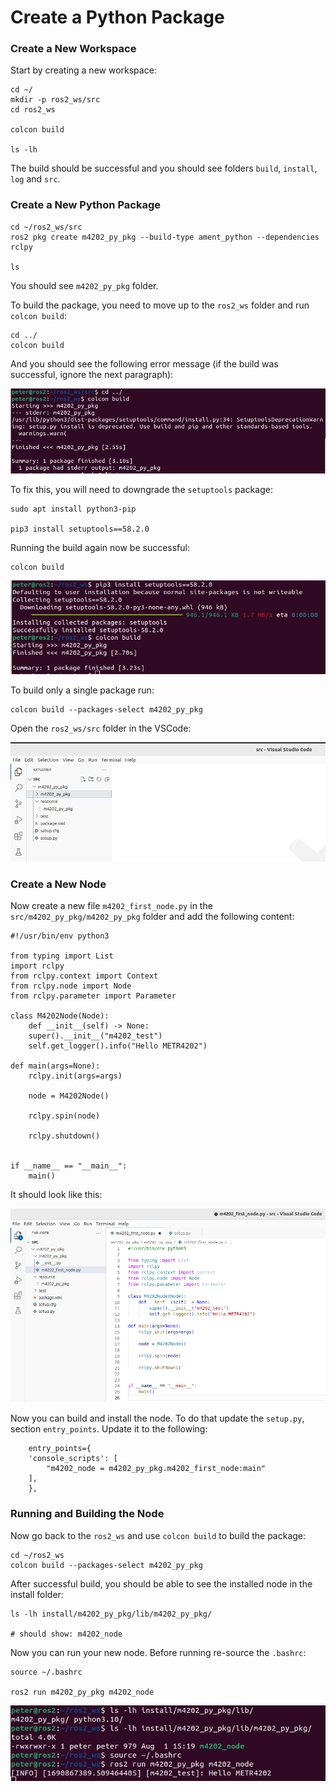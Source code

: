 # Create a Python Package

### Create a New Workspace

Start by creating a new workspace:

	cd ~/
	mkdir -p ros2_ws/src
	cd ros2_ws
	
	colcon build
	
	ls -lh
	
The build should be successful and you should see folders `build`, `install`, `log` and `src`.

### Create a New Python Package

    cd ~/ros2_ws/src
    ros2 pkg create m4202_py_pkg --build-type ament_python --dependencies rclpy

    ls

You should see `m4202_py_pkg` folder.

To build the package, you need to move up to the `ros2_ws` folder and run `colcon build`:

	cd ../
	colcon build
	
And you should see the following error message (if the build was successful, ignore the next paragraph):

![Build Failed](resources/create_package_01.png)

To fix this, you will need to downgrade the `setuptools` package:

	sudo apt install python3-pip
	
	pip3 install setuptools==58.2.0
	
Running the build again now be successful:

	colcon build
	
![Build Successful](resources/create_package_02.png)

To build only a single package run:

	colcon build --packages-select m4202_py_pkg
	
Open the `ros2_ws/src` folder in the VSCode:

![VSCode](resources/create_package_03.png)

### Create a New Node

Now create a new file `m4202_first_node.py` in the `src/m4202_py_pkg/m4202_py_pkg` folder and add the following content:

	#!/usr/bin/env python3

	from typing import List
	import rclpy
	from rclpy.context import Context
	from rclpy.node import Node
	from rclpy.parameter import Parameter

	class M4202Node(Node):
	    def __init__(self) -> None:
		super().__init__("m4202_test")
		self.get_logger().info("Hello METR4202")

	def main(args=None):
	    rclpy.init(args=args)

	    node = M4202Node()

	    rclpy.spin(node)

	    rclpy.shutdown()


	if __name__ == "__main__":
	    main()
	    
    
It should look like this:

![First node](resources/create_package_04.png)

Now you can build and install the node. To do that update the `setup.py`, section `entry_points`. Update it to the following:

	    entry_points={
		'console_scripts': [
		    "m4202_node = m4202_py_pkg.m4202_first_node:main"
		],
	    },
	    
### Running and Building the Node

Now go back to the `ros2_ws` and use `colcon build` to build the package:

	cd ~/ros2_ws
	colcon build --packages-select m4202_py_pkg
	
After successful build, you should be able to see the installed node in the install folder:

	ls -lh install/m4202_py_pkg/lib/m4202_py_pkg/
	
	# should show: m4202_node
	
Now you can run your new node. Before running re-source the `.bashrc`:

	source ~/.bashrc
	
	ros2 run m4202_py_pkg m4202_node
	
	
![First node](resources/create_package_05.png)	





